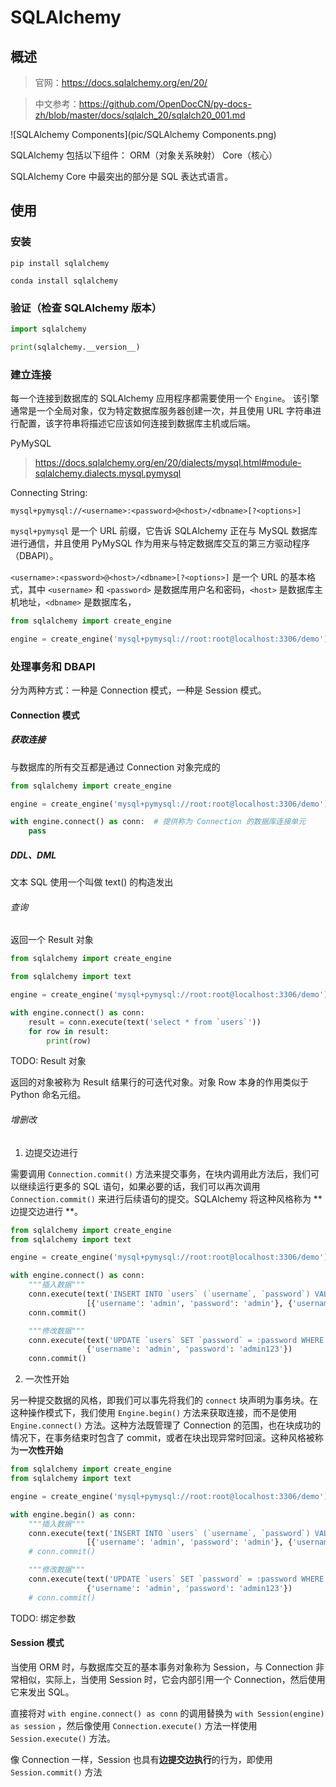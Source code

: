 # SQLAlchemy

## 概述

> 官网：https://docs.sqlalchemy.org/en/20/

> 中文参考：https://github.com/OpenDocCN/py-docs-zh/blob/master/docs/sqlalch_20/sqlalch20_001.md

![SQLAlchemy Components](pic/SQLAlchemy Components.png)

SQLAlchemy 包括以下组件：
ORM（对象关系映射）
Core（核心）

SQLAlchemy Core 中最突出的部分是 SQL 表达式语言。

## 使用

### 安装

```shell
pip install sqlalchemy
```

```shell
conda install sqlalchemy
```

### 验证（检查 SQLAlchemy 版本）

```python
import sqlalchemy

print(sqlalchemy.__version__)
```

### 建立连接

每一个连接到数据库的 SQLAlchemy 应用程序都需要使用一个 `Engine`。
该引擎通常是一个全局对象，仅为特定数据库服务器创建一次，并且使用 URL 字符串进行配置，该字符串将描述它应该如何连接到数据库主机或后端。

PyMySQL

> https://docs.sqlalchemy.org/en/20/dialects/mysql.html#module-sqlalchemy.dialects.mysql.pymysql

Connecting String:

```
mysql+pymysql://<username>:<password>@<host>/<dbname>[?<options>]
```

`mysql+pymysql` 是一个 URL 前缀，它告诉 SQLAlchemy 正在与 MySQL 数据库进行通信，并且使用 PyMySQL
作为用来与特定数据库交互的第三方驱动程序（DBAPI）。

`<username>:<password>@<host>/<dbname>[?<options>]` 是一个 URL
的基本格式，其中 `<username>` 和 `<password>` 是数据库用户名和密码，`<host>` 是数据库主机地址，`<dbname>` 是数据库名，

```python
from sqlalchemy import create_engine

engine = create_engine('mysql+pymysql://root:root@localhost:3306/demo')
```

### 处理事务和 DBAPI

分为两种方式：一种是 Connection 模式，一种是 Session 模式。

#### Connection 模式

##### 获取连接

与数据库的所有交互都是通过 Connection 对象完成的

```python
from sqlalchemy import create_engine

engine = create_engine('mysql+pymysql://root:root@localhost:3306/demo')

with engine.connect() as conn:  # 提供称为 Connection 的数据库连接单元
    pass
```

##### DDL、DML

文本 SQL 使用一个叫做 text() 的构造发出

###### 查询

返回一个 Result 对象

```python
from sqlalchemy import create_engine

from sqlalchemy import text

engine = create_engine('mysql+pymysql://root:root@localhost:3306/demo')

with engine.connect() as conn:
    result = conn.execute(text('select * from `users`'))
    for row in result:
        print(row)
```

TODO: Result 对象

返回的对象被称为 Result 结果行的可迭代对象。对象 Row 本身的作用类似于 Python 命名元组。

###### 增删改

1. 边提交边进行

需要调用 `Connection.commit()` 方法来提交事务，在块内调用此方法后，我们可以继续运行更多的 SQL
语句，如果必要的话，我们可以再次调用 `Connection.commit()` 来进行后续语句的提交。SQLAlchemy 将这种风格称为 **边提交边进行
**。

```python
from sqlalchemy import create_engine
from sqlalchemy import text

engine = create_engine('mysql+pymysql://root:root@localhost:3306/demo')

with engine.connect() as conn:
    """插入数据"""
    conn.execute(text('INSERT INTO `users` (`username`, `password`) VALUES (:username, :password)'),
                 [{'username': 'admin', 'password': 'admin'}, {'username': 'user', 'password': 'user'}])
    conn.commit()

    """修改数据"""
    conn.execute(text('UPDATE `users` SET `password` = :password WHERE `username` = :username'),
                 {'username': 'admin', 'password': 'admin123'})
    conn.commit()
```

2. 一次性开始

另一种提交数据的风格，即我们可以事先将我们的 `connect` 块声明为事务块。在这种操作模式下，我们使用 `Engine.begin()`
方法来获取连接，而不是使用 `Engine.connect()` 方法。这种方法既管理了 Connection 的范围，也在块成功的情况下，在事务结束时包含了
commit，或者在块出现异常时回滚。这种风格被称为**一次性开始**

```python
from sqlalchemy import create_engine
from sqlalchemy import text

engine = create_engine('mysql+pymysql://root:root@localhost:3306/demo')

with engine.begin() as conn:
    """插入数据"""
    conn.execute(text('INSERT INTO `users` (`username`, `password`) VALUES (:username, :password)'),
                 [{'username': 'admin', 'password': 'admin'}, {'username': 'user', 'password': 'user'}])
    # conn.commit()

    """修改数据"""
    conn.execute(text('UPDATE `users` SET `password` = :password WHERE `username` = :username'),
                 {'username': 'admin', 'password': 'admin123'})
    # conn.commit()
```

TODO: 绑定参数

#### Session 模式

当使用 ORM 时，与数据库交互的基本事务对象称为 Session，与 Connection 非常相似，实际上，当使用 Session 时，它会内部引用一个
Connection，然后使用它来发出 SQL。

直接将对 `with engine.connect() as conn` 的调用替换为 `with Session(engine) as session`
，然后像使用 `Connection.execute()` 方法一样使用 `Session.execute()` 方法。

像 Connection 一样，Session 也具有**边提交边执行**的行为，即使用 `Session.commit()` 方法